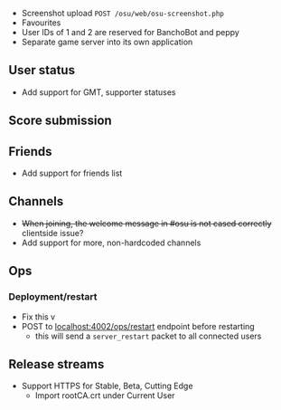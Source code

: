 - Screenshot upload `POST /osu/web/osu-screenshot.php`
- Favourites
- User IDs of 1 and 2 are reserved for BanchoBot and peppy
- Separate game server into its own application

## User status

- Add support for GMT, supporter statuses

## Score submission

## Friends

- Add support for friends list

## Channels

- ~~When joining, the welcome message in #osu is not cased correctly~~ clientside issue?
- Add support for more, non-hardcoded channels

## Ops

### Deployment/restart

- Fix this v
- POST to [localhost:4002/ops/restart](localhost:4002/ops/restart) endpoint before restarting
  - this will send a `server_restart` packet to all connected users

## Release streams

- Support HTTPS for Stable, Beta, Cutting Edge
  - Import rootCA.crt under Current User
